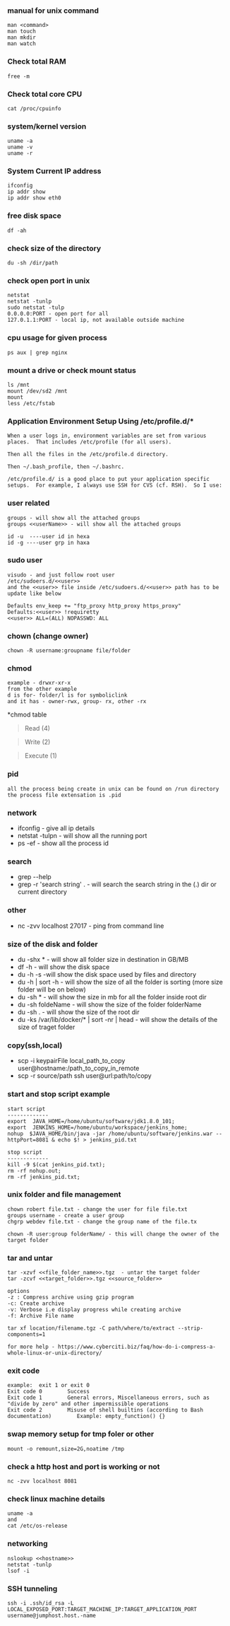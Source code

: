### manual for unix command
```
man <command>
man touch
man mkdir
man watch
```

### Check total RAM
```
free -m
```
### Check total core CPU
```
cat /proc/cpuinfo
```

### system/kernel version
```
uname -a
uname -v
uname -r
```
### System Current IP address
```
ifconfig
ip addr show
ip addr show eth0
```

### free disk space
```
df -ah
```

### check size of the directory
```
du -sh /dir/path
```

### check open port in unix
```
netstat
netstat -tunlp
sudo netstat -tulp
0.0.0.0:PORT - open port for all
127.0.1.1:PORT - local ip, not available outside machine 
```
### cpu usage for given process
```
ps aux | grep nginx
```

### mount a drive or check mount status
```
ls /mnt
mount /dev/sd2 /mnt
mount
less /etc/fstab
```

### Application Environment Setup Using /etc/profile.d/*
```
When a user logs in, environment variables are set from various places.  That includes /etc/profile (for all users).

Then all the files in the /etc/profile.d directory.

Then ~/.bash_profile, then ~/.bashrc.

/etc/profile.d/ is a good place to put your application specific setups.  For example, I always use SSH for CVS (cf. RSH).  So I use:
```
### user related ###
```
groups - will show all the attached groups
groups <<userName>> - will show all the attached groups

id -u  ----user id in hexa
id -g ----user grp in haxa
```
### sudo user
```
visudo - and just follow root user 
/etc/sudoers.d/<<user>>
and the <<user>> file inside /etc/sudoers.d/<<user>> path has to be update like below

Defaults env_keep += "ftp_proxy http_proxy https_proxy"
Defaults:<<user>> !requiretty
<<user>> ALL=(ALL) NOPASSWD: ALL

```

### chown (change owner)
```
chown -R username:groupname file/folder
```

### chmod
```
example - drwxr-xr-x
from the other example
d is for- folder/l is for symboliclink
and it has - owner-rwx, group- rx, other -rx

```
*chmod table

> Read (4)

> Write (2)

> Execute (1)


### pid ###
````
all the process being create in unix can be found on /run directory
the process file extensation is .pid
````

### network ###
 * ifconfig - give all ip details
 * netstat -tulpn - will show all the running port
 * ps -ef - show all the process id 

### search ###
 * grep --help
 * grep -r 'search string' . - will search the search string in the (.) dir or current directory
 
### other ###
 * nc -zvv localhost 27017 -  ping from command line
### size of the disk and folder 
 * du -shx * - will show all folder size in destination in GB/MB
 * df -h - will show the disk space
 * du -h -s  -will show the disk space used by files and directory
 * du -h | sort -h - will show the size of all the folder is sorting (more size folder will be on below)
 * du -sh * - will show the size in mb for all the folder inside root dir
 * du -sh foldeName - will show the size of the folder folderName
 * du -sh . - will show the size of the root dir
 * du -ks /var/lib/docker/* | sort -nr | head - will show the details of the size of traget folder
 
### copy(ssh,local) ###
 * scp -i keypairFile local_path_to_copy user@hostname:/path_to_copy_in_remote
 * scp -r source/path ssh user@url:path/to/copy

### start and stop script example ###
````
start script
-------------
export  JAVA_HOME=/home/ubuntu/software/jdk1.8.0_101;
export  JENKINS_HOME=/home/ubuntu/workspace/jenkins_home;
nohup  $JAVA_HOME/bin/java -jar /home/ubuntu/software/jenkins.war --httpPort=8081 & echo $! > jenkins_pid.txt

stop script
-------------
kill -9 $(cat jenkins_pid.txt);
rm -rf nohup.out;
rm -rf jenkins_pid.txt;
````

### unix folder and file management
```
chown robert file.txt - change the user for file file.txt
groups username - create a user group
chgrp webdev file.txt - change the group name of the file.tx

chown -R user:group folderName/ - this will change the owner of the target folder
```


### tar and untar
```
tar -xzvf <<file_folder_name>>.tgz  - untar the target folder
tar -zcvf <<target_folder>>.tgz <<source_folder>>

options
-z : Compress archive using gzip program
-c: Create archive
-v: Verbose i.e display progress while creating archive
-f: Archive File name

tar xf location/filename.tgz -C path/where/to/extract --strip-components=1

for more help - https://www.cyberciti.biz/faq/how-do-i-compress-a-whole-linux-or-unix-directory/
```

### exit code
```
example:  exit 1 or exit 0
Exit code 0        Success
Exit code 1        General errors, Miscellaneous errors, such as "divide by zero" and other impermissible operations
Exit code 2        Misuse of shell builtins (according to Bash documentation)        Example: empty_function() {}
```
### swap memory setup for tmp foler or other
```
mount -o remount,size=2G,noatime /tmp 
```

### check a http host and port is working or not
```
nc -zvv localhost 8081
```

### check linux machine details
```
uname -a
and
cat /etc/os-release
```
### networking
```
nslookup <<hostname>>
netstat -tunlp
lsof -i
```

### SSH tunneling

```
ssh -i .ssh/id_rsa -L LOCAL_EXPOSED_PORT:TARGET_MACHINE_IP:TARGET_APPLICATION_PORT username@jumphost.host.-name
```
